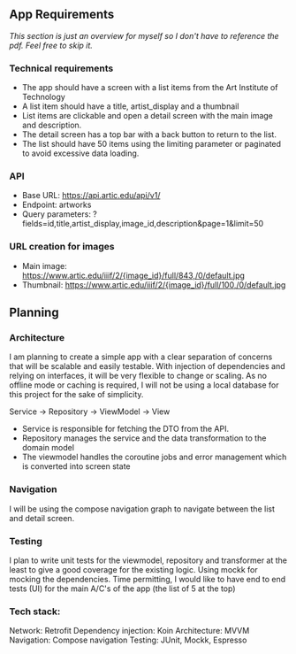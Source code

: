 ## App Requirements
*This section is just an overview for myself so I don't have to reference the pdf. Feel free to skip it.*

### Technical requirements
- The app should have a screen with a list items from the Art Institute of Technology
- A list item should have a title, artist_display and a thumbnail
- List items are clickable and open a detail screen with the main image and description. 
- The detail screen has a top bar with a back button to return to the list.
- The list should have 50 items using the limiting parameter or paginated to avoid excessive data loading.

### API
- Base URL: https://api.artic.edu/api/v1/
- Endpoint: artworks
- Query parameters: ?fields=id,title,artist_display,image_id,description&page=1&limit=50

### URL creation for images
- Main image: https://www.artic.edu/iiif/2/{image_id}/full/843,/0/default.jpg
- Thumbnail: https://www.artic.edu/iiif/2/{image_id}/full/100,/0/default.jpg

## Planning

### Architecture
I am planning to create a simple app with a clear separation of concerns that will be scalable
and easily testable. With injection of dependencies and relying on interfaces, it will be very flexible
to change or scaling. As no offline mode or caching is required, I will not be using a local database
for this project for the sake of simplicity. 

Service -> Repository -> ViewModel -> View

- Service is responsible for fetching the DTO from the API.
- Repository manages the service and the data transformation to the domain model
- The viewmodel handles the coroutine jobs and error management which is converted into screen state

### Navigation
I will be using the compose navigation graph to navigate between the list and detail screen.

### Testing
I plan to write unit tests for the viewmodel, repository and transformer at the least to give a good coverage
for the existing logic. Using mockk for mocking the dependencies.
Time permitting, I would like to have end to end tests (UI) for the main A/C's of the app (the list of 5 at the top)

### Tech stack:
Network: Retrofit
Dependency injection: Koin
Architecture: MVVM
Navigation: Compose navigation
Testing: JUnit, Mockk, Espresso
